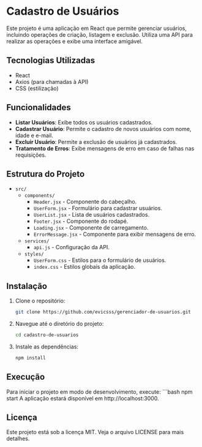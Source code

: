 # Cadastro de Usuários

Este projeto é uma aplicação em React que permite gerenciar usuários, incluindo operações de criação, listagem e exclusão. Utiliza uma API para realizar as operações e exibe uma interface amigável.

## Tecnologias Utilizadas

- React
- Axios (para chamadas à API) 
- CSS (estilização)

## Funcionalidades

- **Listar Usuários**: Exibe todos os usuários cadastrados.
- **Cadastrar Usuário**: Permite o cadastro de novos usuários com nome, idade e e-mail.
- **Excluir Usuário**: Permite a exclusão de usuários já cadastrados.
- **Tratamento de Erros**: Exibe mensagens de erro em caso de falhas nas requisições.

## Estrutura do Projeto

- `src/`
  - `components/`
    - `Header.jsx` - Componente do cabeçalho.
    - `UserForm.jsx` - Formulário para cadastrar usuários.
    - `UserList.jsx` - Lista de usuários cadastrados.
    - `Footer.jsx` - Componente do rodapé.
    - `Loading.jsx` - Componente de carregamento.
    - `ErrorMessage.jsx` - Componente para exibir mensagens de erro.
  - `services/`
    - `api.js` - Configuração da API.
  - `styles/`
    - `UserForm.css` - Estilos para o formulário de usuários.
    - `index.css` - Estilos globais da aplicação.

## Instalação

1. Clone o repositório:
   ```bash
   git clone https://github.com/evicsss/gerenciador-de-usuarios.git

2. Navegue até o diretório do projeto:
    ```bash  
    cd cadastro-de-usuarios

3. Instale as dependências:
    ```bash
    npm install

## Execução

Para iniciar o projeto em modo de desenvolvimento, execute:
    ```bash
    npm start
 A aplicação estará disponível em http://localhost:3000.

 ## Licença

 Este projeto está sob a licença MIT. Veja o arquivo LICENSE para mais detalhes.



   







